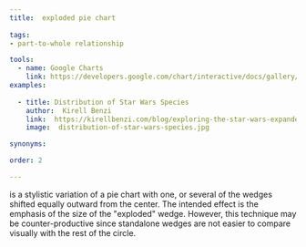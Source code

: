 ```yaml
---
title:  exploded pie chart
  
tags:
- part-to-whole relationship

tools:
  - name: Google Charts
    link: https://developers.google.com/chart/interactive/docs/gallery/piechart#exploding-a-slice
examples:
 
  - title: Distribution of Star Wars Species
    author:  Kirell Benzi
    link:  https://kirellbenzi.com/blog/exploring-the-star-wars-expanded-universe/
    image:  distribution-of-star-wars-species.jpg

synonyms: 

order: 2

---
```


is a stylistic variation of a pie chart with one, or several of the wedges shifted equally outward from the center. The intended effect is the emphasis of the size of the "exploded" wedge. However, this technique may be counter-productive since standalone wedges are not easier to compare visually with the rest of the circle.

<!--more-->
